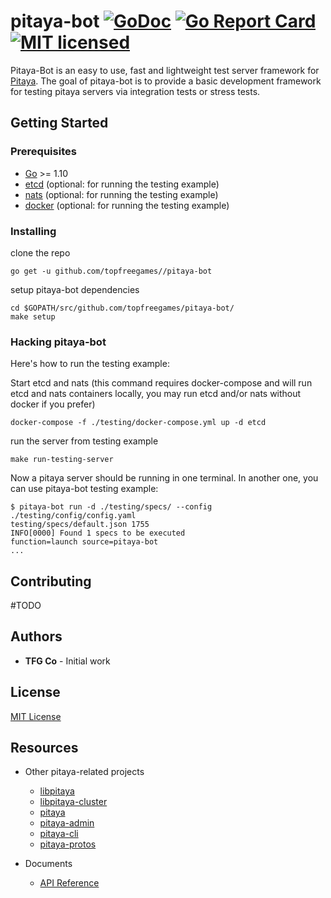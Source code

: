 # pitaya-bot [![GoDoc][1]][2] [![Go Report Card][3]][4] [![MIT licensed][5]][6]

[1]: https://godoc.org/github.com/topfreegames/pitaya-bot?status.svg
[2]: https://godoc.org/github.com/topfreegames/pitaya-bot
[3]: https://goreportcard.com/badge/github.com/topfreegames/pitaya-bot
[4]: https://goreportcard.com/report/github.com/topfreegames/pitaya-bot
[5]: https://img.shields.io/badge/license-MIT-blue.svg
[6]: LICENSE

Pitaya-Bot is an easy to use, fast and lightweight test server framework for [Pitaya](https://github.com/topfreegames/pitaya).
The goal of pitaya-bot is to provide a basic development framework for testing pitaya servers via integration tests or stress tests.

## Getting Started

### Prerequisites

* [Go](https://golang.org/) >= 1.10
* [etcd](https://github.com/coreos/etcd) (optional: for running the testing example)
* [nats](https://github.com/nats-io/go-nats) (optional: for running the testing example)
* [docker](https://www.docker.com) (optional: for running the testing example)

### Installing
clone the repo
```
go get -u github.com/topfreegames//pitaya-bot
```
setup pitaya-bot dependencies
```
cd $GOPATH/src/github.com/topfreegames/pitaya-bot/
make setup
```

### Hacking pitaya-bot

Here's how to run the testing example:

Start etcd and nats (this command requires docker-compose and will run etcd and nats containers locally, you may run etcd and/or nats without docker if you prefer)
```
docker-compose -f ./testing/docker-compose.yml up -d etcd
```
run the server from testing example
```
make run-testing-server
```

Now a pitaya server should be running in one terminal. In another one, you can use pitaya-bot testing example:
```
$ pitaya-bot run -d ./testing/specs/ --config ./testing/config/config.yaml
testing/specs/default.json 1755
INFO[0000] Found 1 specs to be executed                  function=launch source=pitaya-bot
...
```

## Contributing
#TODO

## Authors
* **TFG Co** - Initial work

## License
[MIT License](./LICENSE)

## Resources

- Other pitaya-related projects
  + [libpitaya](https://github.com/topfreegames/libpitaya)
  + [libpitaya-cluster](https://github.com/topfreegames/libpitaya-cluster)
  + [pitaya](https://github.com/topfreegames/pitaya)
  + [pitaya-admin](https://github.com/topfreegames/pitaya-admin)
  + [pitaya-cli](https://github.com/topfreegames/pitaya-cli)
  + [pitaya-protos](https://github.com/topfreegames/pitaya-protos)

- Documents
  + [API Reference](https://godoc.org/github.com/topfreegames/pitaya-bot)

